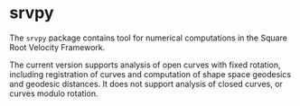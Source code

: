 # srvpy

The `srvpy` package contains tool for numerical computations in the Square Root Velocity Framework.

The current version supports analysis of open curves with fixed rotation, including registration of curves and computation of shape space geodesics and geodesic distances. It does not support analysis of closed curves, or curves modulo rotation. 
